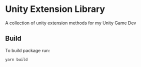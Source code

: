 # Unity Extension Library

A collection of unity extension methods for my Unity Game Dev


## Build

To build package run:

```bash
yarn build
```

